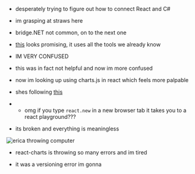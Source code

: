 - desperately trying to figure out how to connect React and C#
- im grasping at straws here
- bridge.NET not common, on to the next one

- [this](https://alialhaddad.medium.com/build-a-basic-fullstack-app-using-c-net-core-mysql-and-webpack-react-1-3-73cfb64daeb6) looks promising, it uses all the tools we already know

- IM VERY CONFUSED

- this was in fact not helpful and now im more confused

- now im looking up using charts.js in react which feels more palpable

- shes following [this](https://blog.logrocket.com/using-chart-js-react/)
- - omg if you type `react.new` in a new browser tab it takes you to a react playground??? 

- its broken and everything is meaningless

![erica throwing computer](https://c.tenor.com/W-iD9IenPZwAAAAC/angry-panda.gif)

- react-charts is throwing so many errors and im tired

- it was a versioning error im gonna